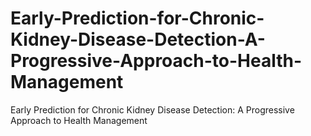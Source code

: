 # Early-Prediction-for-Chronic-Kidney-Disease-Detection-A-Progressive-Approach-to-Health-Management
Early Prediction for Chronic Kidney Disease Detection: A Progressive Approach to Health Management
